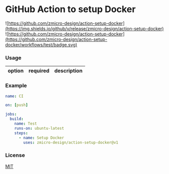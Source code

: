 # GitHub Action to setup Docker

![https://github.com/zmicro-design/action-setup-docker](https://img.shields.io/github/v/release/zmicro-design/action-setup-docker)
![https://github.com/zmicro-design/action-setup-docker](https://github.com/zmicro-design/action-setup-docker/workflows/test/badge.svg)

### Usage

| option | required | description |
| ------ | -------- | ----------- |

### Example

```yml
name: CI

on: [push]

jobs:
  build:
    name: Test
    runs-on: ubuntu-latest
    steps:
      - name: Setup Docker
        uses: zmicro-design/action-setup-docker@v1
```

### License

[MIT](./LICENSE)
